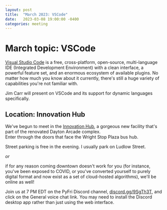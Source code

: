 ```yaml
---
layout: post
title:  "March 2023: VSCode" 
date:   2023-03-08 19:00:00 -0400
categories: meeting
---
```


# March topic: VSCode 

[Visual Studio Code](https://code.visualstudio.com) is a 
free, cross-platform, open-source,
multi-language 
IDE (Integrated Development Environment) with a clean 
interface, a powerful feature set, and an enormous 
ecosystem of available plugins.  No matter how much 
you know about it currently, there's still a huge 
variety of capabilities you're not familiar with.  

Jim Carr will present on VSCode and its support for 
dynamic languages specifically.  

## Location: Innovation Hub 

We've begun to meet in the [Innovation Hub](https://www.thehubdayton.com/), 
a gorgeous new facility that's part of the renovated Dayton Arcade complex.  
Enter through the doors that face the Wright Stop Plaza bus hub.

Street parking is free in the evening.  I usually park on Ludlow Street.

*or* 

if for any reason coming downtown doesn't work for you (for instance, 
you've been exposed to COVID, or you've converted yourself to purely 
digital format and now exist as 
a set of cloud-hosted algorithms), we'll be online as well!  

Join us at 7 PM EDT on the PyFri Discord channel, [discord.gg/9SgTh3T](https://discord.gg/9SgTh3T), and click on the 
General voice chat link.  You may need to install the Discord desktop app rather than just using 
the web interface.

